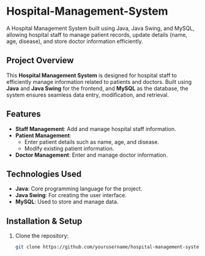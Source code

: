 # Hospital-Management-System
A Hospital Management System built using Java, Java Swing, and MySQL, allowing hospital staff to manage patient records, update details (name, age, disease), and store doctor information efficiently.

## Project Overview
This **Hospital Management System** is designed for hospital staff to efficiently manage information related to patients and doctors. Built using **Java** and **Java Swing** for the frontend, and **MySQL** as the database, the system ensures seamless data entry, modification, and retrieval.

## Features
- **Staff Management**: Add and manage hospital staff information.
- **Patient Management**: 
  - Enter patient details such as name, age, and disease.
  - Modify existing patient information.
- **Doctor Management**: Enter and manage doctor information.
  
## Technologies Used
- **Java**: Core programming language for the project.
- **Java Swing**: For creating the user interface.
- **MySQL**: Used to store and manage data.

## Installation & Setup
1. Clone the repository:
   ```bash
   git clone https://github.com/yourusername/hospital-management-system.git

